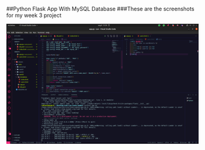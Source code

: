 ##Python Flask App With MySQL Database
###These are the screenshots for my week 3 project

![Screenshot1](https://github.com/MorrisMuuoMulitu/LuxAcademy/blob/main/tasks/week3/Screenshot%20from%202021-08-08%2013-39-12.png)
